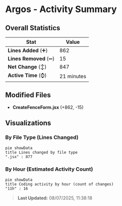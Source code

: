 # Argos - Activity Summary 

## Overall Statistics

| Stat                   | Value                                                             |
| ---------------------- | ----------------------------------------------------------------- |
| **Lines Added** (➕)   | 862                                          |
| **Lines Removed** (➖) | 15                                        |
| **Net Change** (↕)    | 847                |
| **Active Time** (⌚)   | 21 minutes |


## Modified Files
- **CreateFenceForm.jsx** (+862, -15)

## Visualizations

### By File Type (Lines Changed)

```mermaid
pie showData
title Lines changed by file type
".jsx" : 877
```

### By Hour (Estimated Activity Count)

```mermaid
pie showData
title Coding activity by hour (count of changes)
"11h" : 16
```


> **Last Updated:** 08/07/2025, 11:38:18